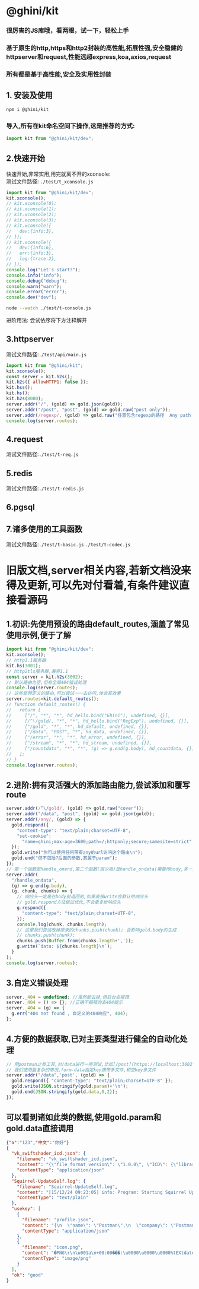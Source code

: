 # @ghini/kit
### 很厉害的JS库哦，看两眼，试一下，轻松上手
### 基于原生的http,https和http2封装的高性能,拓展性强,安全稳健的httpserver和request,性能远超express,koa,axios,request
### 所有都是基于高性能,安全及实用性封装

## 1. 安装及使用
```bash
npm i @ghini/kit
```
### 导入,所有在kit命名空间下操作,这是推荐的方式:
```js
import kit from "@ghini/kit/dev";
```
## 2.快速开始
快速开始,非常实用,用完就离不开的xconsole:  
测试文件路径: `./test/t_xconsole.js`
```js
import kit from "@ghini/kit/dev";
kit.xconsole();
// kit.xconsole(0);
// kit.xconsole(1);
// kit.xconsole(2);
// kit.xconsole(3);
// kit.xconsole({
//   dev:{info:3},
// });
// kit.xconsole({
//   dev:{info:6},
//   err:{info:3},
//   log:{trace:2},
// });
console.log("Let's start!");
console.info("info");
console.debug("debug");
console.warn("warn");
console.error("error");
console.dev("dev");
```
```bash
node --watch ./test/t-console.js
```
进阶用法: 尝试依序将下方注释解开

## 3.httpserver
测试文件路径:`./test/api/main.js`
```js
import kit from "@ghini/kit";
kit.xconsole();
const server = kit.h2s();
kit.h2s({ allowHTTP1: false });
kit.hss();
kit.hs();
kit.h2s(8080);
server.addr("/", (gold) => gold.json(gold));
server.addr("/post", "post", (gold) => gold.raw("post only"));
server.addr(/regexp/, (gold) => gold.raw("任意包含regexp的路径  Any path that contains regexp"));
console.log(server.routes);
```
## 4.request
测试文件路径:`./test/t-req.js`
## 5.redis
测试文件路径:`./test/t-redis.js`
## 6.pgsql

## 7.诸多使用的工具函数
测试文件路径:`./test/t-basic.js` `./test/t-codec.js`







# 旧版文档,server相关内容,若新文档没来得及更新,可以先对付看着,有条件建议直接看源码
## 1.初识:先使用预设的路由default_routes,涵盖了常见使用示例,便于了解
```js
import kit from "@ghini/kit/dev";
kit.xconsole();
// http1.1服务器
kit.hs(3001);
// http2tls服务器,兼容1.1
const server = kit.h2s(3002);
// 默认路由为空,但有全局404错误处理
console.log(server.routes);
// 这些是预定义的路由,可以尝试一一去访问,体会其效果
server.routes=kit.default_routes();
// function default_routes() {
//   return [
//     ["/", "*", "*", hd_hello.bind("Ghini"), undefined, {}],
//     [/^\/gold/, "*", "*", hd_hello.bind("RegExp"), undefined, {}],
//     ["/gold", "*", "*", hd_default, undefined, {}],
//     ["/data", "POST", "*", hd_data, undefined, {}],
//     ["/error", "*", "*", hd_error, undefined, {}],
//     ["/stream", "*", "*", hd_stream, undefined, {}],
//     ["/countdata", "*", "*", (g) => g.end(g.body), hd_countdata, {}],
//   ];
// }
console.log(server.routes);
```

## 2.进阶:拥有灵活强大的添加路由能力,尝试添加和覆写route
```js
server.addr(/^\/gold/, (gold) => gold.raw("cover"));
server.addr("/data", "post", (gold) => gold.json(gold));
server.addr(/any/, (gold) => {
  gold.respond({
    "content-type": "text/plain;charset=UTF-8",
    "set-cookie":
      "name=ghini;max-age=3600;path=/;httponly;secure;samesite=strict",
  });
  gold.write("你可以使用任何带有any的url访问这个路由\n");
  gold.end("但不包括?后面的参数,其属于param");
});
// 第一个函数是handle_onend,第二个函数(很少用)是handle_ondata(需要传body,多一点效果明显)
server.addr(
  "/handle_ondata",
  (g) => g.end(g.body),
  (g, chunk, chunks) => {
    // 响应头一定是在body前返回的,如果直接write会默认给响应头
    // gold.respond方法做过优化,不会重复给响应头
    g.respond({
      "content-type": "text/plain;charset=UTF-8",
    });
    console.log(chunk, chunks.length);
    // 这里我们尝试改掉原来的chunks.push(chunk); 会影响gold.body的生成
    // chunks.push(chunk);
    chunks.push(Buffer.from(chunks.length+','));
    g.write(`data: ${chunks.length}\n`);
  }
);
console.log(server.routes);
```


## 3.自定义错误处理
```js
server._404 = undefined; //虽然能去掉,但后台会报错
server._404 = () => {}; //正确不报错的去404提示
server._404 = (g) => {
  g.err("404 not found , 自定义的404响应", 404);
};
```

## 4.方便的数据获取,已对主要类型进行健全的自动化处理
```js
// 用postman之类工具,对/data进行一些测试,比如[/post](https://localhost:3002/data?a=123&中文=你好),对body的json x-www-form-urlencoded form-data的主流类型都进行了支持,轻松一键获取数据.
// 我们使用最复杂的情况,form-data指定key携带多文件,和空key多文件
server.addr("/data",'post', (gold) => {
  gold.respond({ "content-type": "text/plain;charset=UTF-8" });
  gold.write(JSON.stringify(gold.param)+'\n');
  gold.end(JSON.stringify(gold.data,0,2));
});
```
## 可以看到诸如此类的数据,使用gold.param和gold.data直接调用
```json
{"a":"123","中文":"你好"}
{
  "vk_swiftshader_icd.json": {
    "filename": "vk_swiftshader_icd.json",
    "content": "{\"file_format_version\": \"1.0.0\", \"ICD\": {\"library_path\": \".\\\\vk_swiftshader.dll\", \"api_version\": \"1.0.5\"}}",
    "contentType": "application/json"
  },
  "Squirrel-UpdateSelf.log": {
    "filename": "Squirrel-UpdateSelf.log",
    "content": "﻿[15/12/24 09:23:05] info: Program: Starting Squirrel Updater: --updateSelf=C:\\Users\\pznfo\\AppData\\Local\\SquirrelTemp\\Update.exe\r\n[15/12/24 09:23:05] info: Program: About to wait for parent PID 46400\r\n[15/12/24 09:23:07] info: Program: Finished Squirrel Updater",
    "contentType": "text/plain"
  },
  "usekey": [
    {
      "filename": "profile.json",
      "content": "{\n  \"name\": \"Postman\",\n  \"company\": \"Postman\",\n  \"installationOptions\": {}\n}",
      "contentType": "application/json"
    },
    {
      "filename": "icon.png",
      "content": "�PNG\r\n\u001a\n+00:00���:\u0000\u0000\u0000%tEXtdate:modify\u0000IEND�B`�",
      "contentType": "image/png"
    }
  ],
  "ok": "good"
}
```